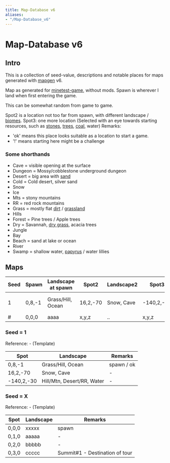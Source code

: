 ```yaml
---
title: Map-Database v6
aliases:
- "/Map-Database_v6"
---
```


# Map-Database v6
Intro
-----

This is a collection of seed-value, descriptions and notable places for maps generated with [mapgen](/Mapgen "Mapgen") v6.

Map as generated for [minetest-game](https://wiki.luanti.org/index.php?title=Minetest_Game&action=edit&redlink=1 "Minetest Game (page does not exist)"), without mods.
Spawn is wherever I land when first entering the game.

This can be somewhat random from game to game.

Spot2 is a location not too far from spawn, with different landscape / [biomes](https://wiki.luanti.org/Biomes "Biomes").
Spot3: one more location
(Selected with an eye towards starting resources, such as [stones](https://wiki.luanti.org/Stone "Stone"), [trees](https://wiki.luanti.org/Tree "Tree"), [coal](https://wiki.luanti.org/Coal "Coal"), water)
Remarks:

*   'ok' means this place looks suitable as a location to start a game.
*   '!' means starting here might be a challenge

### Some shorthands

*   Cave = visible opening at the surface
*   Dungeon = Mossy/cobblestone underground dungeon
*   Desert = big area with [sand](https://wiki.luanti.org/Sand "Sand")
*   Cold = Cold desert, silver sand
*   Snow
*   Ice
*   Mts = stony mountains
*   RR = red rock mountains
*   Grass = mostly flat [dirt](https://wiki.luanti.org/Dirt "Dirt") / [grassland](https://wiki.luanti.org/Grass "Grass")
*   Hills
*   Forest = Pine trees / Apple trees
*   Dry = Savannah, [dry grass](https://wiki.luanti.org/Dry_Grass "Dry Grass"), acacia trees
*   Jungle
*   Bay
*   Beach = sand at lake or ocean
*   River
*   Swamp = shallow water, [papyrus](https://wiki.luanti.org/Papyrus "Papyrus") / water lillies

Maps
----


|Seed|Spawn |Landscape at spawn|Spot2   |Landscape2|Spot3     |Landscape3                |Remarks|
|----|------|------------------|--------|----------|----------|--------------------------|-------|
|1   |0,8,-1|Grass/Hill, Ocean |16,2,-70|Snow, Cave|-140,2,-30|Hill/Mtn, Desert/RR, Water|ok     |
|#   |0,0,0 |aaaa              |x,y,z   |..        |x,y,z     |..                        |-      |


### Seed = 1

Reference: - (Template)


|Spot      |Landscape                 |Remarks   |
|----------|--------------------------|----------|
|0,8,-1    |Grass/Hill, Ocean         |spawn / ok|
|16,2,-70  |Snow, Cave                |-         |
|-140,2,-30|Hill/Mtn, Desert/RR, Water|-         |


### Seed = X

Reference: - (Template)


|Spot |Landscape|Remarks                       |
|-----|---------|------------------------------|
|0,0,0|xxxxx    |spawn                         |
|0,1,0|aaaaa    |-                             |
|0,2,0|bbbbb    |-                             |
|0,3,0|ccccc    |Summit#1 - Destination of tour|
